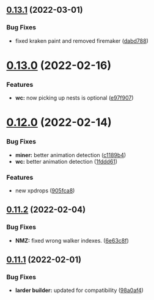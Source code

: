 ## [0.13.1](https://github.com/Torwent/FreeWaspBots/compare/v0.13.0...v0.13.1) (2022-03-01)


### Bug Fixes

* fixed kraken paint and removed firemaker ([dabd788](https://github.com/Torwent/FreeWaspBots/commit/dabd78831bf447cb1565fdd978852b52a9b9870f))



# [0.13.0](https://github.com/Torwent/FreeWaspBots/compare/v0.12.0...v0.13.0) (2022-02-16)


### Features

* **wc:** now picking up nests is optional ([e97f907](https://github.com/Torwent/FreeWaspBots/commit/e97f907907642a32997232aca42875beca167b1f))



# [0.12.0](https://github.com/Torwent/FreeWaspBots/compare/v0.11.2...v0.12.0) (2022-02-14)


### Bug Fixes

* **miner:** better animation detection ([c1189b4](https://github.com/Torwent/FreeWaspBots/commit/c1189b4dc6678c4d80d396e2f1ada3256921c8ec))
* **wc:** better animation detection ([1fddd61](https://github.com/Torwent/FreeWaspBots/commit/1fddd6166161927c6f6a505e8b4c06aaabfe40dc))


### Features

* new xpdrops ([905fca8](https://github.com/Torwent/FreeWaspBots/commit/905fca8e23920249b3e722261bf5f672036179d9))



## [0.11.2](https://github.com/Torwent/FreeWaspBots/compare/v0.11.1...v0.11.2) (2022-02-04)


### Bug Fixes

* **NMZ:** fixed wrong walker indexes. ([6e63c8f](https://github.com/Torwent/FreeWaspBots/commit/6e63c8fdf6751f1dbb6f2a560f924004d8c19c29))



## [0.11.1](https://github.com/Torwent/FreeWaspBots/compare/v0.11.0...v0.11.1) (2022-02-01)


### Bug Fixes

* **larder builder:** updated for compatibility ([98a0af4](https://github.com/Torwent/FreeWaspBots/commit/98a0af4b59d6c86c82e0de14a742a32505b790ff))



